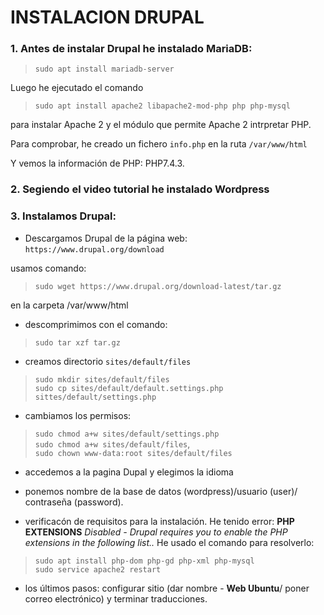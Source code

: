 # INSTALACION DRUPAL

### 1. Antes de instalar Drupal he instalado MariaDB:
>`sudo apt install mariadb-server`

 Luego he ejecutado el comando
>`sudo apt install apache2 libapache2-mod-php php php-mysql`

para instalar Apache 2 y el módulo que permite Apache 2 intrpretar PHP.

Para comprobar, he creado un fichero `info.php` en la ruta `/var/www/html`

Y vemos la información de PHP: PHP7.4.3.

### 2. Segiendo el video tutorial he instalado Wordpress
### 3. Instalamos Drupal:

- Descargamos Drupal de la página web: 
`https://www.drupal.org/download`

usamos comando:
>`sudo wget https://www.drupal.org/download-latest/tar.gz`

en la carpeta /var/www/html

- descomprimimos con el comando:
>`sudo tar xzf tar.gz`

- creamos directorio `sites/default/files`
>`sudo mkdir sites/default/files`\
>`sudo cp sites/default/default.settings.php sittes/default/settings.php`

- cambiamos los permisos:
>`sudo chmod a+w sites/default/settings.php`\
>`sudo chmod a+w sites/default/files`,\
>`sudo chown www-data:root sites/default/files`

- accedemos a la pagina Dupal y elegimos la idioma
 
- ponemos nombre de la base de datos (wordpress)/usuario (user)/ contraseña (password).

- verificacón de requisitos para la instalación. 
He tenido error: **PHP EXTENSIONS** *Disabled - Drupal requires you to enable the PHP extensions in the following list..*
He usado el comando para resolverlo:
>`sudo apt install php-dom php-gd php-xml php-mysql`\
>`sudo service apache2 restart`

- los últimos pasos: configurar sitio (dar nombre - **Web Ubuntu**/ poner correo electrónico) y terminar traducciones.



